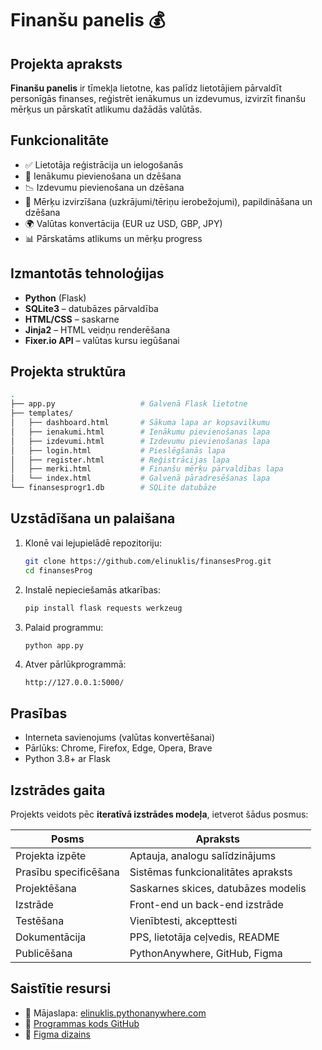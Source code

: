
# Finanšu panelis 💰

## Projekta apraksts
**Finanšu panelis** ir tīmekļa lietotne, kas palīdz lietotājiem pārvaldīt personīgās finanses, reģistrēt ienākumus un izdevumus, izvirzīt finanšu mērķus un pārskatīt atlikumu dažādās valūtās.

## Funkcionalitāte

- ✅ Lietotāja reģistrācija un ielogošanās
- 💸 Ienākumu pievienošana un dzēšana
- 📉 Izdevumu pievienošana un dzēšana
- 🎯 Mērķu izvirzīšana (uzkrājumi/tēriņu ierobežojumi), papildināšana un dzēšana
- 🌍 Valūtas konvertācija (EUR uz USD, GBP, JPY)
- 📊 Pārskatāms atlikums un mērķu progress

## Izmantotās tehnoloģijas

- **Python** (Flask)
- **SQLite3** – datubāzes pārvaldība
- **HTML/CSS** – saskarne
- **Jinja2** – HTML veidņu renderēšana
- **Fixer.io API** – valūtas kursu iegūšanai

## Projekta struktūra

```bash
.
├── app.py                   # Galvenā Flask lietotne
├── templates/
│   ├── dashboard.html       # Sākuma lapa ar kopsavilkumu
│   ├── ienakumi.html        # Ienākumu pievienošanas lapa
│   ├── izdevumi.html        # Izdevumu pievienošanas lapa
│   ├── login.html           # Pieslēgšanās lapa
│   ├── register.html        # Reģistrācijas lapa
│   ├── merki.html           # Finanšu mērķu pārvaldības lapa
│   └── index.html           # Galvenā pāradresēšanas lapa
└── finansesprogr1.db        # SQLite datubāze
```

## Uzstādīšana un palaišana

1. Klonē vai lejupielādē repozitoriju:
   ```bash
   git clone https://github.com/elinuklis/finansesProg.git
   cd finansesProg
   ```

2. Instalē nepieciešamās atkarības:
   ```bash
   pip install flask requests werkzeug
   ```

3. Palaid programmu:
   ```bash
   python app.py
   ```

4. Atver pārlūkprogrammā:
   ```
   http://127.0.0.1:5000/
   ```

## Prasības

- Interneta savienojums (valūtas konvertēšanai)
- Pārlūks: Chrome, Firefox, Edge, Opera, Brave
- Python 3.8+ ar Flask

## Izstrādes gaita

Projekts veidots pēc **iteratīvā izstrādes modeļa**, ietverot šādus posmus:

| Posms                     | Apraksts |
|--------------------------|----------|
| Projekta izpēte          | Aptauja, analogu salīdzinājums |
| Prasību specificēšana    | Sistēmas funkcionalitātes apraksts |
| Projektēšana             | Saskarnes skices, datubāzes modelis |
| Izstrāde                 | Front-end un back-end izstrāde |
| Testēšana                | Vienībtesti, akcepttesti |
| Dokumentācija            | PPS, lietotāja ceļvedis, README |
| Publicēšana              | PythonAnywhere, GitHub, Figma |

## Saistītie resursi

- 🔗 Mājaslapa: [elinuklis.pythonanywhere.com](https://elinuklis.pythonanywhere.com)
- 💾 [Programmas kods GitHub](https://github.com/elinuklis/finansesProg)
- 🎨 [Figma dizains](https://www.figma.com/design/KgTjd6dKwbpQCh9ohAzZCs/finanseskkas?node-id=4-70)
